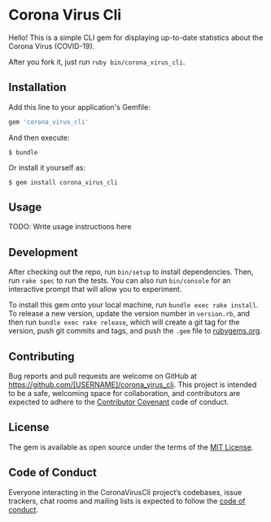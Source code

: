# Corona Virus Cli

Hello! This is a simple CLI gem for displaying up-to-date statistics about the Corona Virus (COVID-19).

After you fork it, just run ```ruby bin/corona_virus_cli```.


## Installation

Add this line to your application's Gemfile:

```ruby
gem 'corona_virus_cli'
```

And then execute:

    $ bundle

Or install it yourself as:

    $ gem install corona_virus_cli

## Usage

TODO: Write usage instructions here

## Development

After checking out the repo, run `bin/setup` to install dependencies. Then, run `rake spec` to run the tests. You can also run `bin/console` for an interactive prompt that will allow you to experiment.

To install this gem onto your local machine, run `bundle exec rake install`. To release a new version, update the version number in `version.rb`, and then run `bundle exec rake release`, which will create a git tag for the version, push git commits and tags, and push the `.gem` file to [rubygems.org](https://rubygems.org).

## Contributing

Bug reports and pull requests are welcome on GitHub at https://github.com/[USERNAME]/corona_virus_cli. This project is intended to be a safe, welcoming space for collaboration, and contributors are expected to adhere to the [Contributor Covenant](http://contributor-covenant.org) code of conduct.

## License

The gem is available as open source under the terms of the [MIT License](https://opensource.org/licenses/MIT).

## Code of Conduct

Everyone interacting in the CoronaVirusCli project’s codebases, issue trackers, chat rooms and mailing lists is expected to follow the [code of conduct](https://github.com/[USERNAME]/corona_virus_cli/blob/master/CODE_OF_CONDUCT.md).
